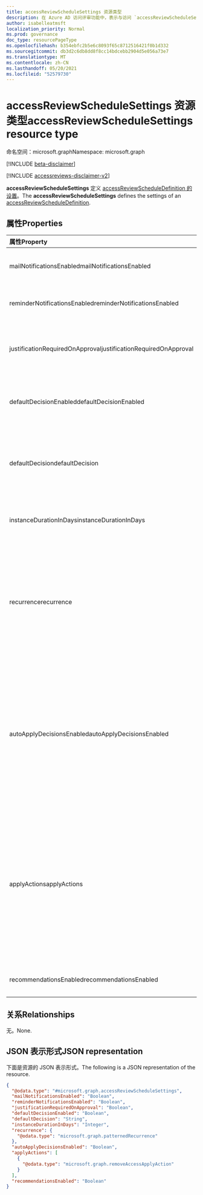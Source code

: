 ```yaml
---
title: accessReviewScheduleSettings 资源类型
description: 在 Azure AD 访问评审功能中，表示与访问 `accessReviewScheduleSettings` 评审系列关联的设置。
author: isabelleatmsft
localization_priority: Normal
ms.prod: governance
doc_type: resourcePageType
ms.openlocfilehash: b354ebfc2b5e6c8093f65c8712516421f0b1d332
ms.sourcegitcommit: db3d2c6db8dd8f8cc14bdcebb2904d5e056a73e7
ms.translationtype: MT
ms.contentlocale: zh-CN
ms.lasthandoff: 05/20/2021
ms.locfileid: "52579730"
---
```

# <a name="accessreviewschedulesettings-resource-type"></a><span data-ttu-id="4d183-103">accessReviewScheduleSettings 资源类型</span><span class="sxs-lookup"><span data-stu-id="4d183-103">accessReviewScheduleSettings resource type</span></span>

<span data-ttu-id="4d183-104">命名空间：microsoft.graph</span><span class="sxs-lookup"><span data-stu-id="4d183-104">Namespace: microsoft.graph</span></span>

[!INCLUDE [beta-disclaimer](../../includes/beta-disclaimer.md)]

[!INCLUDE [accessreviews-disclaimer-v2](../../includes/accessreviews-disclaimer-v2.md)]

<span data-ttu-id="4d183-105">**accessReviewScheduleSettings** 定义 [accessReviewScheduleDefinition 的设置](accessreviewscheduledefinition.md)。</span><span class="sxs-lookup"><span data-stu-id="4d183-105">The **accessReviewScheduleSettings** defines the settings of an [accessReviewScheduleDefinition](accessreviewscheduledefinition.md).</span></span> 

## <a name="properties"></a><span data-ttu-id="4d183-106">属性</span><span class="sxs-lookup"><span data-stu-id="4d183-106">Properties</span></span>
| <span data-ttu-id="4d183-107">属性</span><span class="sxs-lookup"><span data-stu-id="4d183-107">Property</span></span>    | <span data-ttu-id="4d183-108">类型</span><span class="sxs-lookup"><span data-stu-id="4d183-108">Type</span></span>   | <span data-ttu-id="4d183-109">说明</span><span class="sxs-lookup"><span data-stu-id="4d183-109">Description</span></span> |
| :---------------| :---------- | :---------- |
| <span data-ttu-id="4d183-110">mailNotificationsEnabled</span><span class="sxs-lookup"><span data-stu-id="4d183-110">mailNotificationsEnabled</span></span>|<span data-ttu-id="4d183-111">布尔</span><span class="sxs-lookup"><span data-stu-id="4d183-111">Boolean</span></span> | <span data-ttu-id="4d183-112">指示是启用还是禁用电子邮件。</span><span class="sxs-lookup"><span data-stu-id="4d183-112">Indicates whether emails are enabled or disabled.</span></span> <span data-ttu-id="4d183-113">默认值为 `false`。</span><span class="sxs-lookup"><span data-stu-id="4d183-113">Default value is `false`.</span></span>               |
| <span data-ttu-id="4d183-114">reminderNotificationsEnabled</span><span class="sxs-lookup"><span data-stu-id="4d183-114">reminderNotificationsEnabled</span></span>|<span data-ttu-id="4d183-115">布尔</span><span class="sxs-lookup"><span data-stu-id="4d183-115">Boolean</span></span>  | <span data-ttu-id="4d183-116">指示是启用还是禁用提醒。</span><span class="sxs-lookup"><span data-stu-id="4d183-116">Indicates whether reminders are enabled or disabled.</span></span> <span data-ttu-id="4d183-117">默认值为 `false`。</span><span class="sxs-lookup"><span data-stu-id="4d183-117">Default value is `false`.</span></span>  |
| <span data-ttu-id="4d183-118">justificationRequiredOnApproval</span><span class="sxs-lookup"><span data-stu-id="4d183-118">justificationRequiredOnApproval</span></span>|<span data-ttu-id="4d183-119">布尔</span><span class="sxs-lookup"><span data-stu-id="4d183-119">Boolean</span></span> | <span data-ttu-id="4d183-120">指示是否要求审阅者提供其决策的理由。</span><span class="sxs-lookup"><span data-stu-id="4d183-120">Indicates whether reviewers are required to provide justification with their decision.</span></span> <span data-ttu-id="4d183-121">默认值为 `false`。</span><span class="sxs-lookup"><span data-stu-id="4d183-121">Default value is `false`.</span></span> |
| <span data-ttu-id="4d183-122">defaultDecisionEnabled</span><span class="sxs-lookup"><span data-stu-id="4d183-122">defaultDecisionEnabled</span></span>|<span data-ttu-id="4d183-123">布尔</span><span class="sxs-lookup"><span data-stu-id="4d183-123">Boolean</span></span> | <span data-ttu-id="4d183-124">指示在审阅者未响应时是启用还是禁用默认决策。</span><span class="sxs-lookup"><span data-stu-id="4d183-124">Indicates whether the default decision is enabled or disabled when reviewers do not respond.</span></span> <span data-ttu-id="4d183-125">默认值为 `false`。</span><span class="sxs-lookup"><span data-stu-id="4d183-125">Default value is `false`.</span></span> |
| <span data-ttu-id="4d183-126">defaultDecision</span><span class="sxs-lookup"><span data-stu-id="4d183-126">defaultDecision</span></span>|<span data-ttu-id="4d183-127">String</span><span class="sxs-lookup"><span data-stu-id="4d183-127">String</span></span> | <span data-ttu-id="4d183-128">如果已启用， `defaultDecisionEnabled` 则选择决策。</span><span class="sxs-lookup"><span data-stu-id="4d183-128">Decision chosen if `defaultDecisionEnabled` is enabled.</span></span> <span data-ttu-id="4d183-129">可以是 、 `Approve` `Deny` 或 `Recommendation` 之一。</span><span class="sxs-lookup"><span data-stu-id="4d183-129">Can be one of `Approve`, `Deny`, or `Recommendation`.</span></span> |
| <span data-ttu-id="4d183-130">instanceDurationInDays</span><span class="sxs-lookup"><span data-stu-id="4d183-130">instanceDurationInDays</span></span>|<span data-ttu-id="4d183-131">Int32</span><span class="sxs-lookup"><span data-stu-id="4d183-131">Int32</span></span> | <span data-ttu-id="4d183-132">每次重复审阅的持续时间 () `accessReviewInstance` 天数表示。</span><span class="sxs-lookup"><span data-stu-id="4d183-132">Duration of each recurrence of review (`accessReviewInstance`) in number of days.</span></span> |
| <span data-ttu-id="4d183-133">recurrence</span><span class="sxs-lookup"><span data-stu-id="4d183-133">recurrence</span></span>|[<span data-ttu-id="4d183-134">patternedRecurrence</span><span class="sxs-lookup"><span data-stu-id="4d183-134">patternedRecurrence</span></span>](../resources/patternedrecurrence.md) | <span data-ttu-id="4d183-135">使用标准定期对象定期Outlook设置。</span><span class="sxs-lookup"><span data-stu-id="4d183-135">Detailed settings for recurrence using the standard Outlook recurrence object.</span></span> <span data-ttu-id="4d183-136">仅 `weekly` 支持 `absoluteMonthly` **recurrencePattern 和 recurrencePattern。**</span><span class="sxs-lookup"><span data-stu-id="4d183-136">Only `weekly` and `absoluteMonthly` on **recurrencePattern** are supported.</span></span> <span data-ttu-id="4d183-137">使用 **recurrenceRange 上的 属性 startDate** 确定审阅开始的一天。 </span><span class="sxs-lookup"><span data-stu-id="4d183-137">Use the property **startDate** on **recurrenceRange** to determine the day the review starts.</span></span> |
| <span data-ttu-id="4d183-138">autoApplyDecisionsEnabled</span><span class="sxs-lookup"><span data-stu-id="4d183-138">autoApplyDecisionsEnabled</span></span>|<span data-ttu-id="4d183-139">布尔</span><span class="sxs-lookup"><span data-stu-id="4d183-139">Boolean</span></span> | <span data-ttu-id="4d183-140">指示是否自动应用决策。</span><span class="sxs-lookup"><span data-stu-id="4d183-140">Indicates whether decisions are automatically applied.</span></span> <span data-ttu-id="4d183-141">设置为 时，用户必须在审阅者完成访问评审后 `false` 手动应用决策。</span><span class="sxs-lookup"><span data-stu-id="4d183-141">When set to `false`, a user must apply the decisions manually once the reviewer completes the access review.</span></span> <span data-ttu-id="4d183-142">设置为 时，会在访问评审实例持续时间结束后自动应用决策，无论审阅 `true` 者是否已回复。</span><span class="sxs-lookup"><span data-stu-id="4d183-142">When set to `true`, decisions are applied automatically after the access review instance duration ends, whether or not the reviewers have responded.</span></span> <span data-ttu-id="4d183-143">默认值为 `false`。</span><span class="sxs-lookup"><span data-stu-id="4d183-143">Default value is `false`.</span></span> |
| <span data-ttu-id="4d183-144">applyActions</span><span class="sxs-lookup"><span data-stu-id="4d183-144">applyActions</span></span>|<span data-ttu-id="4d183-145">[accessReviewApplyAction](../resources/accessreviewapplyaction.md) 集合</span><span class="sxs-lookup"><span data-stu-id="4d183-145">[accessReviewApplyAction](../resources/accessreviewapplyaction.md) collection</span></span> | <span data-ttu-id="4d183-146">可选字段。</span><span class="sxs-lookup"><span data-stu-id="4d183-146">Optional field.</span></span> <span data-ttu-id="4d183-147">介绍审阅完成后要采取的操作。</span><span class="sxs-lookup"><span data-stu-id="4d183-147">Describes the  actions to take once a review is complete.</span></span> <span data-ttu-id="4d183-148">目前支持两种类型：默认 (`removeAccessApplyAction` 和) `disableAndDeleteUserApplyAction` 。</span><span class="sxs-lookup"><span data-stu-id="4d183-148">There are two types that are currently supported: `removeAccessApplyAction` (default) and `disableAndDeleteUserApplyAction`.</span></span> <span data-ttu-id="4d183-149">只需在 的情况下指定字段 `disableAndDeleteUserApplyAction` 。</span><span class="sxs-lookup"><span data-stu-id="4d183-149">Field only needs to be specified in the case of `disableAndDeleteUserApplyAction`.</span></span> <span data-ttu-id="4d183-150">请参阅 [accessReviewApplyAction](accessreviewapplyaction.md)。</span><span class="sxs-lookup"><span data-stu-id="4d183-150">See [accessReviewApplyAction](accessreviewapplyaction.md).</span></span> |
| <span data-ttu-id="4d183-151">recommendationsEnabled</span><span class="sxs-lookup"><span data-stu-id="4d183-151">recommendationsEnabled</span></span>|<span data-ttu-id="4d183-152">布尔</span><span class="sxs-lookup"><span data-stu-id="4d183-152">Boolean</span></span> | <span data-ttu-id="4d183-153">指示是否启用/禁用决策建议。</span><span class="sxs-lookup"><span data-stu-id="4d183-153">Indicates whether decision recommendations are enabled/disabled.</span></span> |

## <a name="relationships"></a><span data-ttu-id="4d183-154">关系</span><span class="sxs-lookup"><span data-stu-id="4d183-154">Relationships</span></span>
<span data-ttu-id="4d183-155">无。</span><span class="sxs-lookup"><span data-stu-id="4d183-155">None.</span></span>

## <a name="json-representation"></a><span data-ttu-id="4d183-156">JSON 表示形式</span><span class="sxs-lookup"><span data-stu-id="4d183-156">JSON representation</span></span>
<span data-ttu-id="4d183-157">下面是资源的 JSON 表示形式。</span><span class="sxs-lookup"><span data-stu-id="4d183-157">The following is a JSON representation of the resource.</span></span>
<!-- {
  "blockType": "resource",
  "@odata.type": "microsoft.graph.accessReviewScheduleSettings"
}
-->
``` json
{
  "@odata.type": "#microsoft.graph.accessReviewScheduleSettings",
  "mailNotificationsEnabled": "Boolean",
  "reminderNotificationsEnabled": "Boolean",
  "justificationRequiredOnApproval": "Boolean",
  "defaultDecisionEnabled": "Boolean",
  "defaultDecision": "String",
  "instanceDurationInDays": "Integer",
  "recurrence": {
    "@odata.type": "microsoft.graph.patternedRecurrence"
  },
  "autoApplyDecisionsEnabled": "Boolean",
  "applyActions": [
    {
      "@odata.type": "microsoft.graph.removeAccessApplyAction"
    }
  ],
  "recommendationsEnabled": "Boolean"
}
```

<!--
{
  "type": "#page.annotation",
  "description": "accessReviewScheduleSettings resource",
  "keywords": "",
  "section": "documentation",
  "tocPath": "",
  "suppressions": []
}
-->
